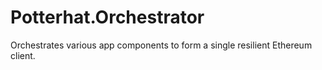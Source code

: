 # Potterhat.Orchestrator

Orchestrates various app components to form a single resilient Ethereum client.
